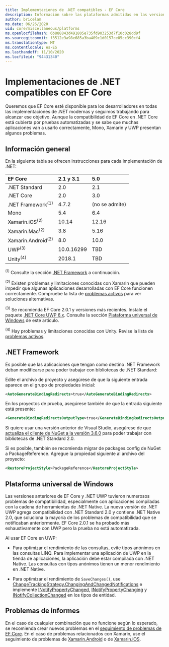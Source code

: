 ```yaml
---
title: Implementaciones de .NET compatibles - EF Core
description: Información sobre las plataformas admitidas en las versiones de Entity Framework Core
author: bricelam
ms.date: 06/26/2020
uid: core/miscellaneous/platforms
ms.openlocfilehash: 6b888843d491805e735fd903253d7f10c028dd9f
ms.sourcegitcommit: f3512e3a98e685a3ba409c1d0157ce85cc390cf4
ms.translationtype: MT
ms.contentlocale: es-ES
ms.lasthandoff: 11/10/2020
ms.locfileid: "94431340"
---
```

# <a name="net-implementations-supported-by-ef-core"></a>Implementaciones de .NET compatibles con EF Core

Queremos que EF Core esté disponible para los desarrolladores en todas las implementaciones de .NET modernas y seguimos trabajando para alcanzar ese objetivo. Aunque la compatibilidad de EF Core en .NET Core está cubierta por pruebas automatizadas y se sabe que muchas aplicaciones van a usarlo correctamente, Mono, Xamarin y UWP presentan algunos problemas.

## <a name="overview"></a>Información general

En la siguiente tabla se ofrecen instrucciones para cada implementación de .NET:

| EF Core                       | 2.1 y 3.1 | 5.0             |
|:------------------------------|:------------|:----------------|
| .NET Standard                 | 2.0         | 2.1             |
| .NET Core                     | 2.0         | 3.0             |
| .NET Framework<sup>(1)</sup>  | 4.7.2       | (no se admite) |
| Mono                          | 5.4         | 6.4             |
| Xamarin.iOS<sup>(2)</sup>     | 10.14       | 12.16           |
| Xamarin.Mac<sup>(2)</sup>     | 3.8         | 5.16            |
| Xamarin.Android<sup>(2)</sup> | 8.0         | 10.0            |
| UWP<sup>(3)</sup>             | 10.0.16299  | TBD             |
| Unity<sup>(4)</sup>           | 2018.1      | TBD             |

<sup>(1)</sup> Consulte la sección [.NET Framework](#net-framework) a continuación.

<sup>(2)</sup> Existen problemas y limitaciones conocidas con Xamarin que pueden impedir que algunas aplicaciones desarrolladas con EF Core funcionen correctamente. Compruebe la lista de [problemas activos](https://github.com/dotnet/efcore/issues?q=is%3Aopen+is%3Aissue+label%3Aarea-xamarin) para ver soluciones alternativas.

<sup>(3)</sup> Se recomienda EF Core 2.0.1 y versiones más recientes. Instale el paquete [.NET Core UWP 6.x](https://www.nuget.org/packages/Microsoft.NETCore.UniversalWindowsPlatform/). Consulte la sección [Plataforma universal de Windows](#universal-windows-platform) de este artículo.

<sup>(4)</sup> Hay problemas y limitaciones conocidas con Unity. Revise la lista de [problemas activos](https://github.com/dotnet/efcore/issues?q=is%3Aopen+is%3Aissue+label%3Aarea-unity).

## <a name="net-framework"></a>.NET Framework

Es posible que las aplicaciones que tengan como destino .NET Framework deban modificarse para poder trabajar con bibliotecas de .NET Standard:

Edite el archivo de proyecto y asegúrese de que la siguiente entrada aparece en el grupo de propiedades inicial:

```xml
<AutoGenerateBindingRedirects>true</AutoGenerateBindingRedirects>
```

En los proyectos de prueba, asegúrese también de que la entrada siguiente está presente:

```xml
<GenerateBindingRedirectsOutputType>true</GenerateBindingRedirectsOutputType>
```

Si quiere usar una versión anterior de Visual Studio, asegúrese de que [actualiza el cliente de NuGet a la versión 3.6.0](https://www.nuget.org/downloads) para poder trabajar con bibliotecas de .NET Standard 2.0.

Si es posible, también se recomienda migrar de packages.config de NuGet a PackageReference. Agregue la propiedad siguiente al archivo del proyecto:

```xml
<RestoreProjectStyle>PackageReference</RestoreProjectStyle>
```

## <a name="universal-windows-platform"></a>Plataforma universal de Windows

Las versiones anteriores de EF Core y .NET UWP tuvieron numerosos problemas de compatibilidad, especialmente con aplicaciones compiladas con la cadena de herramientas de .NET Native. La nueva versión de .NET UWP agrega compatibilidad con .NET Standard 2.0 y contiene .NET Native 2.0, que soluciona la mayoría de los problemas de compatibilidad que se notificaban anteriormente. EF Core 2.0.1 se ha probado más exhaustivamente con UWP pero la prueba no está automatizada.

Al usar EF Core en UWP:

* Para optimizar el rendimiento de las consultas, evite tipos anónimos en las consultas LINQ. Para implementar una aplicación de UWP en la tienda de aplicaciones, la aplicación debe estar compilada con .NET Native. Las consultas con tipos anónimos tienen un menor rendimiento en .NET Native.

* Para optimizar el rendimiento de `SaveChanges()`, use [ChangeTrackingStrategy.ChangingAndChangedNotifications](/dotnet/api/microsoft.entityframeworkcore.changetrackingstrategy) e implemente [INotifyPropertyChanged](https://msdn.microsoft.com/library/system.componentmodel.inotifypropertychanged.aspx), [INotifyPropertyChanging](https://msdn.microsoft.com/library/system.componentmodel.inotifypropertychanging.aspx) y [INotifyCollectionChanged](https://msdn.microsoft.com/library/system.collections.specialized.inotifycollectionchanged.aspx) en los tipos de entidad.

## <a name="report-issues"></a>Problemas de informes

En el caso de cualquier combinación que no funcione según lo esperado, se recomienda crear nuevos problemas en el [seguimiento de problemas de EF Core](https://github.com/dotnet/efcore/issues/new). En el caso de problemas relacionados con Xamarin, use el seguimiento de problemas de [Xamarin.Android](https://github.com/xamarin/xamarin-android/issues/new) o de [Xamarin.iOS](https://github.com/xamarin/xamarin-macios/issues/new).
